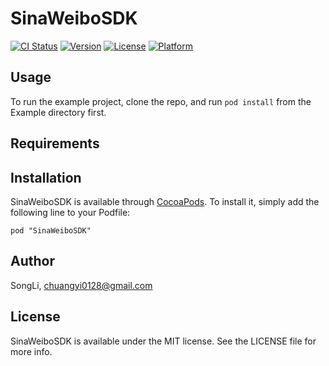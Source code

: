 # SinaWeiboSDK

[![CI Status](http://img.shields.io/travis/SongLi/SinaWeiboSDK.svg?style=flat)](https://travis-ci.org/SongLi/SinaWeiboSDK)
[![Version](https://img.shields.io/cocoapods/v/SinaWeiboSDK.svg?style=flat)](http://cocoadocs.org/docsets/SinaWeiboSDK)
[![License](https://img.shields.io/cocoapods/l/SinaWeiboSDK.svg?style=flat)](http://cocoadocs.org/docsets/SinaWeiboSDK)
[![Platform](https://img.shields.io/cocoapods/p/SinaWeiboSDK.svg?style=flat)](http://cocoadocs.org/docsets/SinaWeiboSDK)

## Usage

To run the example project, clone the repo, and run `pod install` from the Example directory first.

## Requirements

## Installation

SinaWeiboSDK is available through [CocoaPods](http://cocoapods.org). To install
it, simply add the following line to your Podfile:

    pod "SinaWeiboSDK"

## Author

SongLi, chuangyi0128@gmail.com

## License

SinaWeiboSDK is available under the MIT license. See the LICENSE file for more info.

